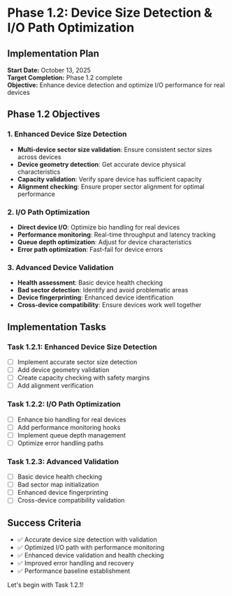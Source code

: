 # Phase 1.2: Device Size Detection & I/O Path Optimization

## Implementation Plan
**Start Date:** October 13, 2025  
**Target Completion:** Phase 1.2 complete  
**Objective:** Enhance device detection and optimize I/O performance for real devices

## Phase 1.2 Objectives

### 1. Enhanced Device Size Detection
- **Multi-device sector size validation**: Ensure consistent sector sizes across devices
- **Device geometry detection**: Get accurate device physical characteristics
- **Capacity validation**: Verify spare device has sufficient capacity
- **Alignment checking**: Ensure proper sector alignment for optimal performance

### 2. I/O Path Optimization
- **Direct device I/O**: Optimize bio handling for real devices
- **Performance monitoring**: Real-time throughput and latency tracking
- **Queue depth optimization**: Adjust for device characteristics
- **Error path optimization**: Fast-fail for device errors

### 3. Advanced Device Validation
- **Health assessment**: Basic device health checking
- **Bad sector detection**: Identify and avoid problematic areas
- **Device fingerprinting**: Enhanced device identification
- **Cross-device compatibility**: Ensure devices work well together

## Implementation Tasks

### Task 1.2.1: Enhanced Device Size Detection
- [ ] Implement accurate sector size detection
- [ ] Add device geometry validation
- [ ] Create capacity checking with safety margins
- [ ] Add alignment verification

### Task 1.2.2: I/O Path Optimization
- [ ] Enhance bio handling for real devices
- [ ] Add performance monitoring hooks
- [ ] Implement queue depth management
- [ ] Optimize error handling paths

### Task 1.2.3: Advanced Validation
- [ ] Basic device health checking
- [ ] Bad sector map initialization
- [ ] Enhanced device fingerprinting
- [ ] Cross-device compatibility validation

## Success Criteria

- ✅ Accurate device size detection with validation
- ✅ Optimized I/O path with performance monitoring
- ✅ Enhanced device validation and health checking  
- ✅ Improved error handling and recovery
- ✅ Performance baseline establishment

Let's begin with Task 1.2.1!